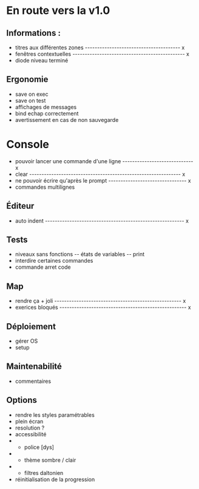 # En route vers la v1.0

## Informations :
- titres aux différentes zones ---------------------------------------	x
- fenêtres contextuelles ---------------------------------------------- x
- diode niveau terminé


## Ergonomie
- save on exec 
- save on test
- affichages de messages
- bind echap correctement 
- avertissement en cas de non sauvegarde


# Console 
- pouvoir lancer une commande d'une ligne -----------------------------	x			
- clear  --------------------------------------------------------------	x
- ne pouvoir écrire qu'après le prompt -------------------------------- x
- commandes multilignes 


## Éditeur
- auto indent ---------------------------------------------------------	x


## Tests
- niveaux sans fonctions
-- états de variables
-- print
- interdire certaines commandes 
- commande arret code
 

## Map
- rendre ça + joli ----------------------------------------------------	x
- exerices bloqués ---------------------------------------------------- x


## Déploiement
- gérer OS
- setup 


## Maintenabilité
- commentaires



## Options
- rendre les styles paramétrables
- plein écran
- resolution ?
- accessibilité
- - police [dys]
- - thème sombre / clair
- - filtres daltonien
- réinitialisation de la progression 
